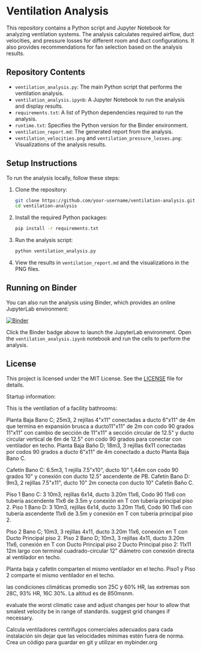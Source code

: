 # Ventilation Analysis

This repository contains a Python script and Jupyter Notebook for analyzing ventilation systems. The analysis calculates required airflow, duct velocities, and pressure losses for different room and duct configurations. It also provides recommendations for fan selection based on the analysis results.

## Repository Contents

- `ventilation_analysis.py`: The main Python script that performs the ventilation analysis.
- `ventilation_analysis.ipynb`: A Jupyter Notebook to run the analysis and display results.
- `requirements.txt`: A list of Python dependencies required to run the analysis.
- `runtime.txt`: Specifies the Python version for the Binder environment.
- `ventilation_report.md`: The generated report from the analysis.
- `ventilation_velocities.png` and `ventilation_pressure_losses.png`: Visualizations of the analysis results.

## Setup Instructions

To run the analysis locally, follow these steps:

1. Clone the repository:
   ```bash
   git clone https://github.com/your-username/ventilation-analysis.git
   cd ventilation-analysis
   ```

2. Install the required Python packages:
   ```bash
   pip install -r requirements.txt
   ```

3. Run the analysis script:
   ```bash
   python ventilation_analysis.py
   ```

4. View the results in `ventilation_report.md` and the visualizations in the PNG files.

## Running on Binder

You can also run the analysis using Binder, which provides an online JupyterLab environment:

[![Binder](https://mybinder.org/badge_logo.svg)](https://mybinder.org/v2/gh/your-username/ventilation-analysis/HEAD)

Click the Binder badge above to launch the JupyterLab environment. Open the `ventilation_analysis.ipynb` notebook and run the cells to perform the analysis.

## License

This project is licensed under the MIT License. See the [LICENSE](LICENSE) file for details.

Startup information:

This is the ventilation of a facility bathrooms:

Planta Baja Bano C; 25m3, 2 rejillas 4"x11" conectadas a ducto 6"x11" de 4m que termina en expansión brusca a ducto11"x11" de 2m con codo 90 grados  11"x11" con cambio de sección de 11"x11" a sección circular de 12.5" y ducto circular vertical de 6m de 12.5" con codo 90 grados para conectar con ventilador en techo.
Planta Baja Baño D; 18m3, 3 rejillas 6x11 conectadas por codos 90 grados a ducto 6"x11" de 4m conectado a ducto Planta Baja Bano C.

Cafetín Bano C: 6.5m3, 1 rejilla 7.5"x10", ducto 10" 1,44m con codo 90 grados 10" y conexión con ducto 12.5" ascendente de PB.
Cafetín Bano D: 9m3, 2 rejillas 7.5"x11", ducto 10" 2m conecta con ducto 10" Cafetín Baño C.

Piso 1 Bano C: 3 10m3, rejillas 6x14, ducto 3.20m 11x6, Codo 90 11x6 con tubería ascendente 11x6 de 3.5m y conexión en T con tubería principal piso 2.
Piso 1 Bano D: 3 10m3, rejillas 6x14, ducto 3.20m 11x6, Codo 90 11x6 con tubería ascendente 11x6 de 3.5m  y conexión en T con tubería principal piso 2.

Piso 2 Bano C; 10m3, 3 rejillas 4x11, ducto 3.20m 11x6, conexión en T con Ducto Principal piso 2.
Piso 2 Bano D; 10m3, 3 rejillas 4x11, ducto 3.20m 11x6, conexión en T con Ducto Principal piso 2
Ducto Principal piso 2: 11x11 12m largo con terminal cuadrado-circular 12” diámetro con conexión directa al ventilador en techo.

Planta baja y cafetín comparten el mismo ventilador en el techo.
Piso1 y Piso 2 comparte el mismo ventilador en el techo.

las condiciones climáticas promedio son 25C y 60% HR, las extremas son 28C, 93% HR, 16C 30%. La altitud es de 850msnm.

evaluate the worst climatic case and adjust changes per hour to allow that smalest velocity be in range of standards. suggest grid changes if necessary.

Calcula ventiladores centrífugos comerciales adecuados para cada instalación sin dejar que las velocidades mínimas estén fuera de norma.  Crea un código para guardar en git y utilizar en mybinder.org

